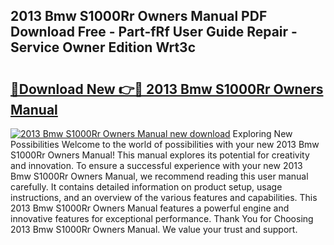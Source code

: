 ## 2013 Bmw S1000Rr Owners Manual PDF Download Free - Part-fRf User Guide Repair - Service Owner Edition Wrt3c

# <h2><a href="http://bc28070.oget.top/?id=2013+Bmw+S1000Rr+Owners+Manual">🔗Download New 👉🔴 2013 Bmw S1000Rr Owners Manual</a></h2>

[![2013 Bmw S1000Rr Owners Manual new download](https://i.imgur.com/5g1atiW.png)](http://bc28070.oget.top/?id=2013+Bmw+S1000Rr+Owners+Manual)
Exploring New Possibilities Welcome to the world of possibilities with your new 2013 Bmw S1000Rr Owners Manual! This manual explores its potential for creativity and innovation. To ensure a successful experience with your new 2013 Bmw S1000Rr Owners Manual, we recommend reading this user manual carefully. It contains detailed information on product setup, usage instructions, and an overview of the various features and capabilities. This 2013 Bmw S1000Rr Owners Manual features a powerful engine and innovative features for exceptional performance. Thank You for Choosing 2013 Bmw S1000Rr Owners Manual. We value your trust and support.
